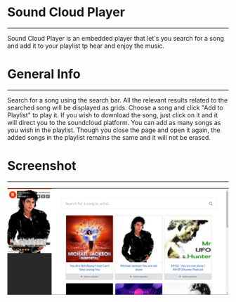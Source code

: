 # Sound Cloud Player
***
Sound Cloud Player is an embedded player that let's you search for a song and add it to your playlist tp hear and enjoy the music. 

# General Info
***
Search for a song using the search bar. All the relevant results related to the searched song will be displayed as grids. 
Choose a song and click "Add to Playlist" to play it. 
If you wish to download the song, just click on it and it will direct you to the soundcloud platform. 
You can add as many songs as you wish in the playlist. 
Though you close the page and open it again, the added songs in the playlist remains the same and it will not be erased. 

# Screenshot
***
![Here is a screenshot of what it looks like](screenshot.png)

